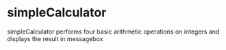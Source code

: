 # simpleCalculator

simpleCalculator performs four basic arithmetic operations on integers and displays the result in messagebox
